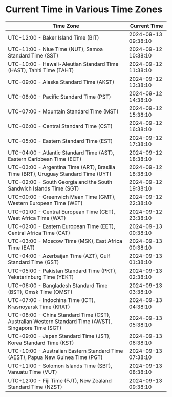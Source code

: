# Current Time in Various Time Zones

| Time Zone | Current Time |
|-----------|--------------|
| UTC-12:00 - Baker Island Time (BIT) | 2024-09-13 09:38:10 |
| UTC-11:00 - Niue Time (NUT), Samoa Standard Time (SST) | 2024-09-12 10:38:10 |
| UTC-10:00 - Hawaii-Aleutian Standard Time (HAST), Tahiti Time (TAHT) | 2024-09-12 11:38:10 |
| UTC-09:00 - Alaska Standard Time (AKST) | 2024-09-12 13:38:10 |
| UTC-08:00 - Pacific Standard Time (PST) | 2024-09-12 14:38:10 |
| UTC-07:00 - Mountain Standard Time (MST) | 2024-09-12 15:38:10 |
| UTC-06:00 - Central Standard Time (CST) | 2024-09-12 16:38:10 |
| UTC-05:00 - Eastern Standard Time (EST) | 2024-09-12 17:38:10 |
| UTC-04:00 - Atlantic Standard Time (AST), Eastern Caribbean Time (ECT) | 2024-09-12 18:38:10 |
| UTC-03:00 - Argentina Time (ART), Brasília Time (BRT), Uruguay Standard Time (UYT) | 2024-09-12 18:38:10 |
| UTC-02:00 - South Georgia and the South Sandwich Islands Time (SGT) | 2024-09-12 19:38:10 |
| UTC±00:00 - Greenwich Mean Time (GMT), Western European Time (WET) | 2024-09-12 22:38:10 |
| UTC+01:00 - Central European Time (CET), West Africa Time (WAT) | 2024-09-12 23:38:10 |
| UTC+02:00 - Eastern European Time (EET), Central Africa Time (CAT) | 2024-09-13 00:38:10 |
| UTC+03:00 - Moscow Time (MSK), East Africa Time (EAT) | 2024-09-13 00:38:10 |
| UTC+04:00 - Azerbaijan Time (AZT), Gulf Standard Time (GST) | 2024-09-13 01:38:10 |
| UTC+05:00 - Pakistan Standard Time (PKT), Yekaterinburg Time (YEKT) | 2024-09-13 02:38:10 |
| UTC+06:00 - Bangladesh Standard Time (BST), Omsk Time (OMST) | 2024-09-13 03:38:10 |
| UTC+07:00 - Indochina Time (ICT), Krasnoyarsk Time (KRAT) | 2024-09-13 04:38:10 |
| UTC+08:00 - China Standard Time (CST), Australian Western Standard Time (AWST), Singapore Time (SGT) | 2024-09-13 05:38:10 |
| UTC+09:00 - Japan Standard Time (JST), Korea Standard Time (KST) | 2024-09-13 06:38:10 |
| UTC+10:00 - Australian Eastern Standard Time (AEST), Papua New Guinea Time (PGT) | 2024-09-13 07:38:10 |
| UTC+11:00 - Solomon Islands Time (SBT), Vanuatu Time (VUT) | 2024-09-13 08:38:10 |
| UTC+12:00 - Fiji Time (FJT), New Zealand Standard Time (NZST) | 2024-09-13 09:38:10 |
